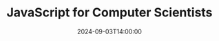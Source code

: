 ---
type: lecture
date: '2024-09-03T14:00:00'
title: JavaScript for Computer Scientists
readings:
  - link: https://youtu.be/_4PokD3HDkM
    name: JavaScript for CS Majors
  - link: /readings/chapter-1-http/javascript-intro/
    name: JavaScript for CS Majors (written version)
  - link: /readings/chapter-1-http/typescript-intro/
    name: TypeScript for CS Majors
relative_date:
  week: 2
  day: 1
---